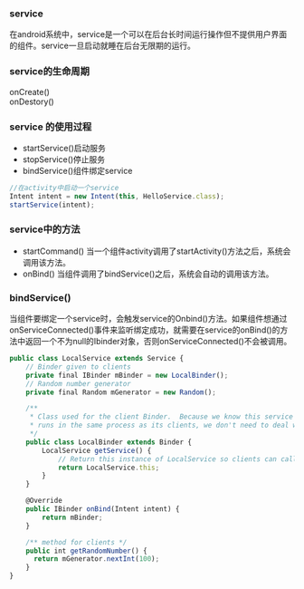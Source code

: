 ### service
在android系统中，service是一个可以在后台长时间运行操作但不提供用户界面的组件。service一旦启动就睡在后台无限期的运行。

### service的生命周期
onCreate() <br/>
onDestory()
### service 的使用过程
* startService()启动服务
* stopService()停止服务
* bindService()组件绑定service  
```javascript
//在activity中启动一个service
Intent intent = new Intent(this, HelloService.class);
startService(intent);
```

### service中的方法
* startCommand() 当一个组件activity调用了startActivity()方法之后，系统会调用该方法。
* onBind() 当组件调用了bindService()之后，系统会自动的调用该方法。

### bindService()
当组件要绑定一个service时，会触发service的Onbind()方法。如果组件想通过onServiceConnected()事件来监听绑定成功，就需要在service的onBind()的方法中返回一个不为null的Ibinder对象，否则onServiceConnected()不会被调用。
```javascript
public class LocalService extends Service {
    // Binder given to clients
    private final IBinder mBinder = new LocalBinder();
    // Random number generator
    private final Random mGenerator = new Random();

    /**
     * Class used for the client Binder.  Because we know this service always
     * runs in the same process as its clients, we don't need to deal with IPC.
     */
    public class LocalBinder extends Binder {
        LocalService getService() {
            // Return this instance of LocalService so clients can call public methods
            return LocalService.this;
        }
    }

    @Override
    public IBinder onBind(Intent intent) {
        return mBinder;
    }

    /** method for clients */
    public int getRandomNumber() {
      return mGenerator.nextInt(100);
    }
}
```

